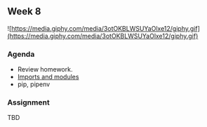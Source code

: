 ## Week 8
![https://media.giphy.com/media/3otOKBLWSUYaOlxe12/giphy.gif](https://media.giphy.com/media/3otOKBLWSUYaOlxe12/giphy.gif)

### Agenda
- Review homework.
- [Imports and modules](lesson.md) 
- pip, pipenv

### Assignment
TBD
